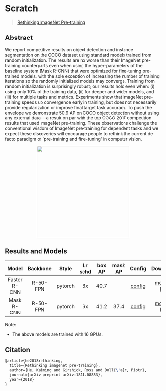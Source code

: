 # Scratch

> [Rethinking ImageNet Pre-training](https://arxiv.org/abs/1811.08883)

<!-- [ALGORITHM] -->

## Abstract

We report competitive results on object detection and instance segmentation on the COCO dataset using standard models trained from random initialization. The results are no worse than their ImageNet pre-training counterparts even when using the hyper-parameters of the baseline system (Mask R-CNN) that were optimized for fine-tuning pre-trained models, with the sole exception of increasing the number of training iterations so the randomly initialized models may converge. Training from random initialization is surprisingly robust; our results hold even when: (i) using only 10% of the training data, (ii) for deeper and wider models, and (iii) for multiple tasks and metrics. Experiments show that ImageNet pre-training speeds up convergence early in training, but does not necessarily provide regularization or improve final target task accuracy. To push the envelope we demonstrate 50.9 AP on COCO object detection without using any external data---a result on par with the top COCO 2017 competition results that used ImageNet pre-training. These observations challenge the conventional wisdom of ImageNet pre-training for dependent tasks and we expect these discoveries will encourage people to rethink the current de facto paradigm of \`pre-training and fine-tuning' in computer vision.

<div align=center>
<img src="https://user-images.githubusercontent.com/40661020/143974572-69c4f57d-0d6d-4f56-ba91-23f8a65a2a77.png" height="300"/>
</div>

## Results and Models

|    Model     | Backbone |  Style  | Lr schd | box AP | mask AP |                          Config                           |                                                                                                                                                                                 Download                                                                                                                                                                                  |
| :----------: | :------: | :-----: | :-----: | :----: | :-----: | :-------------------------------------------------------: | :-----------------------------------------------------------------------------------------------------------------------------------------------------------------------------------------------------------------------------------------------------------------------------------------------------------------------------------------------------------------------: |
| Faster R-CNN | R-50-FPN | pytorch |   6x    |  40.7  |         | [config](./faster-rcnn_r50-scratch_fpn_gn-all_6x_coco.py) |     [model](https://download.openmmlab.com/mmdetection/v2.0/scratch/faster_rcnn_r50_fpn_gn-all_scratch_6x_coco/scratch_faster_rcnn_r50_fpn_gn_6x_bbox_mAP-0.407_20200201_193013-90813d01.pth) \| [log](https://download.openmmlab.com/mmdetection/v2.0/scratch/faster_rcnn_r50_fpn_gn-all_scratch_6x_coco/scratch_faster_rcnn_r50_fpn_gn_6x_20200201_193013.log.json)     |
|  Mask R-CNN  | R-50-FPN | pytorch |   6x    |  41.2  |  37.4   |  [config](./mask-rcnn_r50-scratch_fpn_gn-all_6x_coco.py)  | [model](https://download.openmmlab.com/mmdetection/v2.0/scratch/mask_rcnn_r50_fpn_gn-all_scratch_6x_coco/scratch_mask_rcnn_r50_fpn_gn_6x_bbox_mAP-0.412__segm_mAP-0.374_20200201_193051-1e190a40.pth) \| [log](https://download.openmmlab.com/mmdetection/v2.0/scratch/mask_rcnn_r50_fpn_gn-all_scratch_6x_coco/scratch_mask_rcnn_r50_fpn_gn_6x_20200201_193051.log.json) |

Note:

- The above models are trained with 16 GPUs.

## Citation

```latex
@article{he2018rethinking,
  title={Rethinking imagenet pre-training},
  author={He, Kaiming and Girshick, Ross and Doll{\'a}r, Piotr},
  journal={arXiv preprint arXiv:1811.08883},
  year={2018}
}
```
